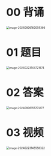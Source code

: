# 00 背诵

<img src="https://cvp.oss-cn-shanghai.aliyuncs.com/picgo/202408061600478.png" alt="image-20240806160059366" style="zoom:50%;" />



# 01 题目

<img src="https://cvp.oss-cn-shanghai.aliyuncs.com/picgo/202402231447747.png" alt="image-20240223144721674" style="zoom:50%;" />



# 02 答案

<img src="https://cvp.oss-cn-shanghai.aliyuncs.com/picgo/202408061557418.png" alt="image-20240806155701277" style="zoom:50%;" />



# 03 视频

<img src="https://cvp.oss-cn-shanghai.aliyuncs.com/picgo/202402231455437.png" alt="image-20240223145558322" style="zoom:50%;" />
